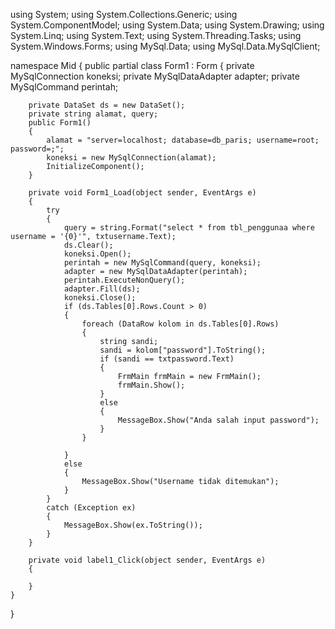 using System;
using System.Collections.Generic;
using System.ComponentModel;
using System.Data;
using System.Drawing;
using System.Linq;
using System.Text;
using System.Threading.Tasks;
using System.Windows.Forms;
using MySql.Data;
using MySql.Data.MySqlClient;


namespace Mid
{
    public partial class Form1 : Form
    {
        private MySqlConnection koneksi;
        private MySqlDataAdapter adapter;
        private MySqlCommand perintah;

        private DataSet ds = new DataSet();
        private string alamat, query;
        public Form1()
        {
            alamat = "server=localhost; database=db_paris; username=root; password=;";
            koneksi = new MySqlConnection(alamat);
            InitializeComponent();
        }

        private void Form1_Load(object sender, EventArgs e)
        {
            try
            {
                query = string.Format("select * from tbl_penggunaa where username = '{0}'", txtusername.Text);
                ds.Clear();
                koneksi.Open();
                perintah = new MySqlCommand(query, koneksi);
                adapter = new MySqlDataAdapter(perintah);
                perintah.ExecuteNonQuery();
                adapter.Fill(ds);
                koneksi.Close();
                if (ds.Tables[0].Rows.Count > 0)
                {
                    foreach (DataRow kolom in ds.Tables[0].Rows)
                    {
                        string sandi;
                        sandi = kolom["password"].ToString();
                        if (sandi == txtpassword.Text)
                        {
                            FrmMain frmMain = new FrmMain();
                            frmMain.Show();
                        }
                        else
                        {
                            MessageBox.Show("Anda salah input password");
                        }
                    }

                }
                else
                {
                    MessageBox.Show("Username tidak ditemukan");
                }
            }
            catch (Exception ex)
            {
                MessageBox.Show(ex.ToString());
            }
        }

        private void label1_Click(object sender, EventArgs e)
        {

        }
    }
}
